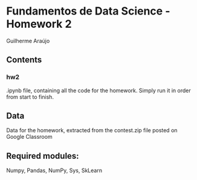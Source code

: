 # Fundamentos de Data Science - Homework 2
Guilherme Araújo

## Contents
### hw2
.ipynb file, containing all the code for the homework. Simply run it in order from start to finish.
## Data
Data for the homework, extracted from the contest.zip file posted on Google Classroom

## Required modules:
Numpy, Pandas, NumPy, Sys, SkLearn
